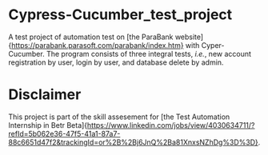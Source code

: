 # Cypress-Cucumber_test_project
A test project of automation test on [the ParaBank website]{https://parabank.parasoft.com/parabank/index.htm} with Cyper-Cucumber. The program consists of three integral tests, _i.e._, new account registration by user, login by user, and database delete by admin.

# Disclaimer
This project is part of the skill assesement for [the Test Automation Internship in Betr Beta]{https://www.linkedin.com/jobs/view/4030634711/?refId=5b062e36-47f5-41a1-87a7-88c6651d47f2&trackingId=or%2B%2Bj6JnQ%2Ba81XnxsNZhDg%3D%3D}.
